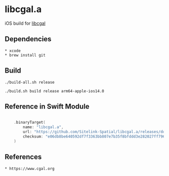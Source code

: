 # libcgal.a
iOS build for [libcgal](https://www.cgal.org)

## Dependencies

    * xcode
    * brew install git


## Build

    ./build-all.sh release

    ./build.sh build release arm64-apple-ios14.0


## Reference in Swift Module

``` swift

    .binaryTarget(
        name: "libcgal.a",
        url: "https://github.com/Sitelink-Spatial/libcgal.a/releases/download/r4/libcgal.a.xcframework.zip",
        checksum: "e06db8be640592df7f3363bb807e7b35f8bfddd3e282027ff7968d7761eb61b0"
    )

```

## References

    * https://www.cgal.org
